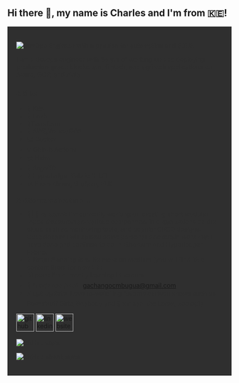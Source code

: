 ## Hi there 👋, my name is Charles and I'm from 🇰🇪!



 <div style="background-color: #2f2f2f; color: #2f2f2f; padding: 20px;">

![DevOps Engineer with a passion for automation and S.R.E.](https://i.giphy.com/media/v1.Y2lkPTc5MGI3NjExejZzcHpqZDBwYnVlcW5tNjJva3NkMnJpMzVqMGF4M3BsdDA5aXZmZCZlcD12MV9pbnRlcm5hbF9naWZfYnlfaWQmY3Q9Zw/RbDKaczqWovIugyJmW/giphy.gif)



I am a devops engineer with 5+ yrs of working on and deploying production-grade blockchain, fintech, and agritech applications on Azure, GCP, and AWS

### Skills:

* 🧠 K8s
* 🦾 Bash
* 🦿Terraform
* 🥋 AWS/Azure/GCP
* 💻 Docker
* 💡 Github Actions
* 🛠️ Helm
* 🔭 ArgoCD
* 🧬 Hyperledger Fabric (HLF)
* 📊 Prometheus, Grafana, ELK

**A little more about me ...**
- 👨🏽‍💻 **whoami:** I’m currently working on creating short modular repos that automate various components in organizations on the cloud such as monitoring tools, and popular CI/CD designs.  Occasionally I will upload some personal blockchain work that I have done and continue to do in Ethereum and Hyperledger Fabric.
- 🤔 **/tmp:**  Planning to write more on medium (you will find little content there for now :-) )
- 🛖 **pwd:** I’m currently learning Ethereum 
- 📨 **/var/spool/mail:** gachangocmbugua@gmail.com 
- ⚡ **apt-update:** Love re-watching favorite cartoon shows such as PowerPuff Girls, Peabody and Sherman, the Lorax, Zootopia 

[<img src='https://cdn.jsdelivr.net/npm/simple-icons@3.0.1/icons/github.svg' alt='github' height='40'>](https://github.com/CharlesGM)  [<img src='https://cdn.jsdelivr.net/npm/simple-icons@3.0.1/icons/linkedin.svg' alt='linkedin' height='40'>](https://www.linkedin.com/in/charles-mbugua-b7525ba5/)  [<img src='https://cdn.jsdelivr.net/npm/simple-icons@3.0.1/icons/icloud.svg' alt='website' height='40'>](https://medium.com/@gachango)  

![GitHub stats](https://github-readme-stats.vercel.app/api?username=CharlesGM&show_icons=true)  

![GitHub streak stats](https://streak-stats.demolab.com/?user=CharlesGM)  

</div>
